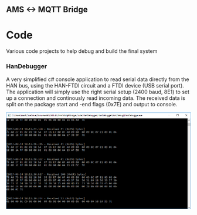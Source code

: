 ## AMS <-> MQTT Bridge
# Code

Various code projects to help debug and build the final system

### HanDebugger
A very simplified c# console application to read serial data directly from the HAN bus, using the HAN-FTDI circuit and a FTDI device (USB serial port). The application will simply use the right serial setup (2400 baud, 8E1) to set up a connection and continously read incoming data. The received data is split on the package start and -end flags (0x7E) and output to console.

![Screenshot](/Code/HanDebugger/screenshot.png)
